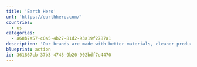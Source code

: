 ```yaml
---
title: 'Earth Hero'
url: 'https://earthhero.com/'
countries:
  - us
categories:
  - a68b7a57-c0a5-4b27-81d2-93a19f2787a1
description: 'Our brands are made with better materials, cleaner production, a lower carbon footprint, higher quality, and with less waste. When you shop on EarthHero, you contribute to a better future for us all.'
blueprint: action
id: 361867cb-37b3-4745-9b20-902bdf7e4470
---
```

